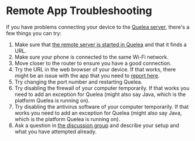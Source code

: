 # Remote App Troubleshooting

If you have problems connecting your device to the [Quelea server](https://quelea.org), there's a few things you can try:

1. Make sure that [the remote server is started in Quelea](Mobile_Remote) and that it finds a URL.
2. Make sure your phone is connected to the same Wi-Fi network.
3. Move closer to the router to ensure you have a good connection.
4. Try the URL in the web browser of your device. If that works, there might be an issue with the app that you need to [report here](https://github.com/ArvidNy/quelea-flutter-remote/issues).
5. Try changing the port number and restarting Quelea.
6. Try disabling the firewall of your computer temporarily. If that works you need to add an exception for Quelea (might also say Java, which is the platform Quelea is running on).
7. Try disabling the antivirus software of your computer temporarily. If that works you need to add an exception for Quelea (might also say Java, which is the platform Quelea is running on).
8. Ask a question in [the discussion group](https://quelea.discourse.group) and describe your setup and what you have attempted already.